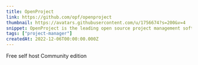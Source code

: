 ```yaml
---
title: OpenProject
link: https://github.com/opf/openproject
thumbnail: https://avatars.githubusercontent.com/u/1756674?s=200&v=4
snippet: OpenProject is the leading open source project management software.
tags: ["project-manager"]
createdAt: 2022-12-06T00:00:00.000Z
---
```

Free self host Community edition